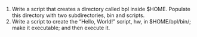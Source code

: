 1. Write a script that creates a directory called bpl inside $HOME. Populate this directory with two subdirectories, bin and scripts.
2. Write a script to create the “Hello, World!” script, hw, in $HOME/bpl/bin/; make it executable; and then execute it.
